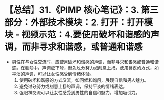 # 【总结】31.《PIMP 核心笔记》：3. 第三部分：外部技术模块：2. 打开：打开模块 - 视频示范：4.要使用破坏和谐感的声调，而非寻求和谐感，或普通和谐感

-   男性在与女性交流时，应使用破坏和谐感的声调，而非寻求和谐感或普通和谐感。在剧院中，声调应下降，避免过分努力或刻意上扬。使用折衷的方式，如平淡的声调，可以让女性感受到情绪体验。
    1.  使用破坏和谐感的方式交流，如问候和询问，展现自信和男人魅力。
    2.  避免过分努力或刻意上扬的声调，保持平淡的情绪表达。
    3.  强眼神交流可以让女性感受到男性的自信和魅力，增加吸引力。